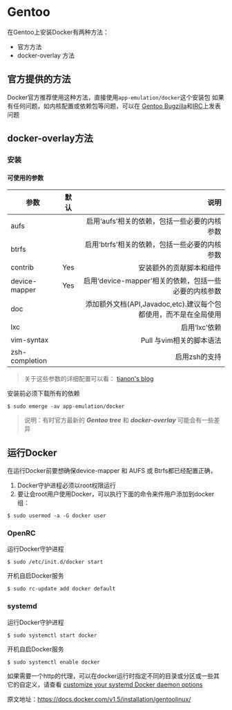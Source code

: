 # Gentoo

在Gentoo上安装Docker有两种方法：
- 官方方法
- docker-overlay 方法

## 官方提供的方法

Docker官方推荐使用这种方法，直接使用`app-emulation/docker`这个安装包
如果有任何问题，如内核配置或依赖包等问题，可以在 [Gentoo Bugzilla](https://bugs.gentoo.org/)和[IRC](http://webchat.freenode.net/?channels=%23gentoo-containers&uio=d4)上发表问题

## docker-overlay方法

### 安装

#### 可使用的参数

| 参数        | 默认           | 说明  |
| ---------- |:-------------:| -----:|
| aufs     |  |启用‘aufs’相关的依赖，包括一些必要的内核参数 |
| btrfs      |      |启用‘btrfs’相关的依赖，包括一些必要的内核参数 |
| contrib | Yes      |安装额外的贡献脚本和组件 |
|device-mapper  | Yes |启用‘device-mapper’相关的依赖，包括一些必要的内核参数|
|doc  | | 添加额外文档(API,Javadoc,etc).建议每个包都使用，而不是在全局使用 |
|lxc |  | 启用‘lxc’依赖 |
|vim-syntax|  | Pull 与vim相关的脚本语法 |
|zsh-completion|  |启用zsh的支持 |

> 关于这些参数的详细配置可以看： [tianon's blog](https://tianon.github.io/post/2014/05/17/docker-on-gentoo.html)

安装前必须下载所有的依赖

```
$ sudo emerge -av app-emulation/docker
```

> 说明：有时官方最新的 ***Gentoo tree*** 和 ***docker-overlay*** 可能会有一些差异

## 运行Docker

在运行Docker前要想确保device-mapper 和 AUFS 或 Btrfs都已经配置正确，

1. Docker守护进程必须以root权限运行
2. 要让会root用户使用Docker，可以执行下面的命令来件用户添加到docker组：
```
$ sudo usermod -a -G docker user
```

### OpenRC

运行Docker守护进程
```
$ sudo /etc/init.d/docker start
```

开机自启Docker服务
```
$ sudo rc-update add docker default
```

### systemd

运行Docker守护进程
```
$ sudo systemctl start docker
```

开机自启Docker服务
```
$ sudo systemctl enable docker
```

如果需要一个http的代理，可以在docker运行时指定不同的目录或分区或一些其它的自定义，请查看 [customize your systemd Docker daemon options](https://docs.docker.com/articles/systemd/)

原文地址：https://docs.docker.com/v1.5/installation/gentoolinux/